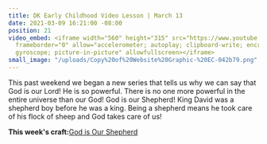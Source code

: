 ```yaml
---
title: DK Early Childhood Video Lesson | March 13
date: 2021-03-09 16:21:00 -08:00
position: 21
video_embed: <iframe width="560" height="315" src="https://www.youtube.com/embed/ttCuzHM_L1o"
  frameborder="0" allow="accelerometer; autoplay; clipboard-write; encrypted-media;
  gyroscope; picture-in-picture" allowfullscreen></iframe>
small_image: "/uploads/Copy%20of%20Website%20Graphic-%20EC-042b79.png"
---
```


This past weekend we began a new series that tells us why we can say that God is our Lord! He is so powerful. There is no one more powerful in the entire universe than our God! God is our Shepherd! King David was a shepherd boy before he was a king. Being a shepherd means he took care of his flock of sheep and God takes care of us!

**This week's craft:**[God is Our Shepherd](https://drive.google.com/file/d/1b7S3bULb4lT0Rike5jiJOH_cF-4RhxAF/view?usp=sharing)